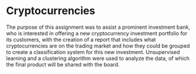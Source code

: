 # Cryptocurrencies
The purpose of this assignment was to assist a prominent investment bank, who is interested in offering a new cryptocurrency investment portfolio for its customers, with the creation of a report that includes what cryptocurrencies are on the trading market and how they could be grouped to create a classification system for this new investment. Unsupervised learning and a clustering algorithm were used to analyze the data, of which the final product will be shared with the board.
